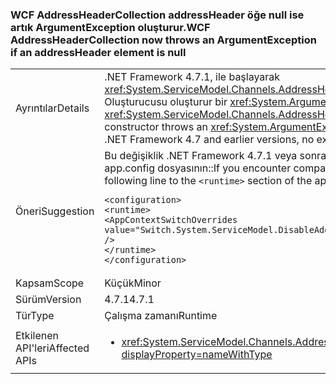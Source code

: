 ### <a name="wcf-addressheadercollection-now-throws-an-argumentexception-if-an-addressheader-element-is-null"></a><span data-ttu-id="620c0-101">WCF AddressHeaderCollection addressHeader öğe null ise artık ArgumentException oluşturur.</span><span class="sxs-lookup"><span data-stu-id="620c0-101">WCF AddressHeaderCollection now throws an ArgumentException if an addressHeader element is null</span></span>

|   |   |
|---|---|
|<span data-ttu-id="620c0-102">Ayrıntılar</span><span class="sxs-lookup"><span data-stu-id="620c0-102">Details</span></span>|<span data-ttu-id="620c0-103">.NET Framework 4.7.1, ile başlayarak <xref:System.ServiceModel.Channels.AddressHeaderCollection.%23ctor(System.Collections.Generic.IEnumerable{System.ServiceModel.Channels.AddressHeader})> Oluşturucusu oluşturur bir <xref:System.ArgumentException> öğeler ise <code>null</code>.</span><span class="sxs-lookup"><span data-stu-id="620c0-103">Starting with the .NET Framework 4.7.1, the <xref:System.ServiceModel.Channels.AddressHeaderCollection.%23ctor(System.Collections.Generic.IEnumerable{System.ServiceModel.Channels.AddressHeader})> constructor throws an <xref:System.ArgumentException> if one of the elements is <code>null</code>.</span></span> <span data-ttu-id="620c0-104">.NET Framework 4.7 ve önceki sürümlerinde, hiçbir özel durum oluşturulur.</span><span class="sxs-lookup"><span data-stu-id="620c0-104">In the .NET Framework 4.7 and earlier versions, no exception is thrown.</span></span>|
|<span data-ttu-id="620c0-105">Öneri</span><span class="sxs-lookup"><span data-stu-id="620c0-105">Suggestion</span></span>|<span data-ttu-id="620c0-106">Bu değişiklik .NET Framework 4.7.1 veya sonraki bir sürümü üzerinde uyumluluk sorunlarıyla karşılaşırsanız, bunu aşağıdaki satırı ekleyerek çevirme <code>&lt;runtime&gt;</code> app.config dosyasının::</span><span class="sxs-lookup"><span data-stu-id="620c0-106">If you encounter compatibility issues with this change on the .NET Framework 4.7.1 or a later version, you can opt-out of it by adding the following line to the <code>&lt;runtime&gt;</code> section of the app.config file::</span></span><pre><code class="lang-xml">&lt;configuration&gt;&#13;&#10;&lt;runtime&gt;&#13;&#10;&lt;AppContextSwitchOverrides value=&quot;Switch.System.ServiceModel.DisableAddressHeaderCollectionValidation=true&quot; /&gt;&#13;&#10;&lt;/runtime&gt;&#13;&#10;&lt;/configuration&gt;&#13;&#10;</code></pre>|
|<span data-ttu-id="620c0-107">Kapsam</span><span class="sxs-lookup"><span data-stu-id="620c0-107">Scope</span></span>|<span data-ttu-id="620c0-108">Küçük</span><span class="sxs-lookup"><span data-stu-id="620c0-108">Minor</span></span>|
|<span data-ttu-id="620c0-109">Sürüm</span><span class="sxs-lookup"><span data-stu-id="620c0-109">Version</span></span>|<span data-ttu-id="620c0-110">4.7.1</span><span class="sxs-lookup"><span data-stu-id="620c0-110">4.7.1</span></span>|
|<span data-ttu-id="620c0-111">Tür</span><span class="sxs-lookup"><span data-stu-id="620c0-111">Type</span></span>|<span data-ttu-id="620c0-112">Çalışma zamanı</span><span class="sxs-lookup"><span data-stu-id="620c0-112">Runtime</span></span>|
|<span data-ttu-id="620c0-113">Etkilenen API'leri</span><span class="sxs-lookup"><span data-stu-id="620c0-113">Affected APIs</span></span>|<ul><li><xref:System.ServiceModel.Channels.AddressHeaderCollection.%23ctor(System.Collections.Generic.IEnumerable{System.ServiceModel.Channels.AddressHeader})?displayProperty=nameWithType></li></ul>|

